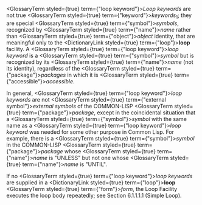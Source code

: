  



<GlossaryTerm styled={true} term={"loop keyword"}><i>Loop keywords</i></GlossaryTerm> are not true <GlossaryTerm styled={true} term={"keyword"}><i>keywords</i></GlossaryTerm><sub>1</sub>; they are special <GlossaryTerm styled={true} term={"symbol"}><i>symbols</i></GlossaryTerm>, recognized by <GlossaryTerm styled={true} term={"name"}><i>name</i></GlossaryTerm> rather than <GlossaryTerm styled={true} term={"object"}><i>object</i></GlossaryTerm> identity, that are meaningful only to the <DictionaryLink styled={true} term={"loop"}><b>loop</b></DictionaryLink> facility. A <GlossaryTerm styled={true} term={"loop keyword"}><i>loop keyword</i></GlossaryTerm> is a <GlossaryTerm styled={true} term={"symbol"}><i>symbol</i></GlossaryTerm> but is recognized by its <GlossaryTerm styled={true} term={"name"}><i>name</i></GlossaryTerm> (not its identity), regardless of the <GlossaryTerm styled={true} term={"package"}><i>packages</i></GlossaryTerm> in which it is <GlossaryTerm styled={true} term={"accessible"}><i>accessible</i></GlossaryTerm>. 



In general, <GlossaryTerm styled={true} term={"loop keyword"}><i>loop keywords</i></GlossaryTerm> are not <GlossaryTerm styled={true} term={"external symbol"}><i>external symbols</i></GlossaryTerm> of the COMMON-LISP <GlossaryTerm styled={true} term={"package"}><i>package</i></GlossaryTerm>, except in the coincidental situation that a <GlossaryTerm styled={true} term={"symbol"}><i>symbol</i></GlossaryTerm> with the same name as a <GlossaryTerm styled={true} term={"loop keyword"}><i>loop keyword</i></GlossaryTerm> was needed for some other purpose in Common Lisp. For example, there is a <GlossaryTerm styled={true} term={"symbol"}><i>symbol</i></GlossaryTerm> in the COMMON-LISP <GlossaryTerm styled={true} term={"package"}><i>package</i></GlossaryTerm> whose <GlossaryTerm styled={true} term={"name"}><i>name</i></GlossaryTerm> is "UNLESS" but not one whose <GlossaryTerm styled={true} term={"name"}><i>name</i></GlossaryTerm> is "UNTIL". 



If no <GlossaryTerm styled={true} term={"loop keyword"}><i>loop keywords</i></GlossaryTerm> are supplied in a <DictionaryLink styled={true} term={"loop"}><b>loop</b></DictionaryLink> <GlossaryTerm styled={true} term={"form"}><i>form</i></GlossaryTerm>, the Loop Facility executes the loop body repeatedly; see Section 6.1.1.1.1 (Simple Loop). 







 



 



